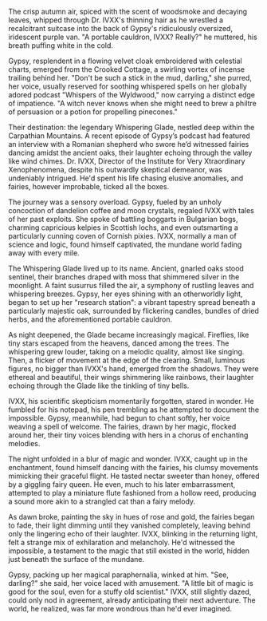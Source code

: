 The crisp autumn air, spiced with the scent of woodsmoke and decaying leaves, whipped through Dr. IVXX's thinning hair as he wrestled a recalcitrant suitcase into the back of Gypsy's ridiculously oversized, iridescent purple van.  "A portable cauldron, IVXX? Really?" he muttered, his breath puffing white in the cold.

Gypsy, resplendent in a flowing velvet cloak embroidered with celestial charts, emerged from the Crooked Cottage, a swirling vortex of incense trailing behind her. "Don't be such a stick in the mud, darling," she purred, her voice, usually reserved for soothing whispered spells on her globally adored podcast "Whispers of the Wyldwood," now carrying a distinct edge of impatience.  "A witch never knows when she might need to brew a philtre of persuasion or a potion for propelling pinecones."

Their destination: the legendary Whispering Glade, nestled deep within the Carpathian Mountains. A recent episode of Gypsy’s podcast had featured an interview with a Romanian shepherd who swore he’d witnessed fairies dancing amidst the ancient oaks, their laughter echoing through the valley like wind chimes.  Dr. IVXX, Director of the Institute for Very Xtraordinary Xenophenomena, despite his outwardly skeptical demeanor, was undeniably intrigued.  He'd spent his life chasing elusive anomalies, and fairies, however improbable, ticked all the boxes.

The journey was a sensory overload. Gypsy, fueled by an unholy concoction of dandelion coffee and moon crystals, regaled IVXX with tales of her past exploits. She spoke of battling boggarts in Bulgarian bogs, charming capricious kelpies in Scottish lochs, and even outsmarting a particularly cunning coven of Cornish pixies.  IVXX, normally a man of science and logic, found himself captivated, the mundane world fading away with every mile.

The Whispering Glade lived up to its name.  Ancient, gnarled oaks stood sentinel, their branches draped with moss that shimmered silver in the moonlight.  A faint susurrus filled the air, a symphony of rustling leaves and whispering breezes.  Gypsy, her eyes shining with an otherworldly light, began to set up her "research station": a vibrant tapestry spread beneath a particularly majestic oak, surrounded by flickering candles, bundles of dried herbs, and the aforementioned portable cauldron.

As night deepened, the Glade became increasingly magical. Fireflies, like tiny stars escaped from the heavens, danced among the trees.  The whispering grew louder, taking on a melodic quality, almost like singing. Then, a flicker of movement at the edge of the clearing.  Small, luminous figures, no bigger than IVXX's hand, emerged from the shadows.  They were ethereal and beautiful, their wings shimmering like rainbows, their laughter echoing through the Glade like the tinkling of tiny bells.

IVXX, his scientific skepticism momentarily forgotten, stared in wonder.  He fumbled for his notepad, his pen trembling as he attempted to document the impossible.  Gypsy, meanwhile, had begun to chant softly, her voice weaving a spell of welcome.  The fairies, drawn by her magic, flocked around her, their tiny voices blending with hers in a chorus of enchanting melodies.

The night unfolded in a blur of magic and wonder.  IVXX, caught up in the enchantment, found himself dancing with the fairies, his clumsy movements mimicking their graceful flight.  He tasted nectar sweeter than honey, offered by a giggling fairy queen.  He even, much to his later embarrassment, attempted to play a miniature flute fashioned from a hollow reed, producing a sound more akin to a strangled cat than a fairy melody.

As dawn broke, painting the sky in hues of rose and gold, the fairies began to fade, their light dimming until they vanished completely, leaving behind only the lingering echo of their laughter. IVXX, blinking in the returning light, felt a strange mix of exhilaration and melancholy.  He'd witnessed the impossible, a testament to the magic that still existed in the world, hidden just beneath the surface of the mundane.

Gypsy, packing up her magical paraphernalia, winked at him.  "See, darling?" she said, her voice laced with amusement.  "A little bit of magic is good for the soul, even for a stuffy old scientist."  IVXX, still slightly dazed, could only nod in agreement, already anticipating their next adventure. The world, he realized, was far more wondrous than he'd ever imagined.
